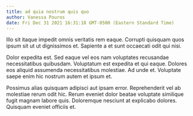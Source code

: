 ```yaml
---
title: ad quia nostrum quis quo
author: Vanessa Pouros
date: Fri Dec 31 2021 16:31:18 GMT-0500 (Eastern Standard Time)
---
```

Illo sit itaque impedit omnis veritatis rem eaque. Corrupti quisquam quos ipsum sit ut ut dignissimos et. Sapiente a et sunt occaecati odit qui nisi.

 Dolor expedita est. Sed eaque vel eos nam voluptates recusandae necessitatibus quibusdam. Voluptatum est expedita et qui eaque. Dolores eos aliquid assumenda necessitatibus molestiae. Ad unde et. Voluptate saepe enim hic nostrum autem et ipsum et.

 Possimus alias quisquam adipisci aut ipsam error. Reprehenderit vel ab molestiae rerum odit hic. Rerum eveniet dolor beatae voluptate similique fugit magnam labore quis. Doloremque nesciunt at explicabo dolores. Quisquam eveniet officiis et.